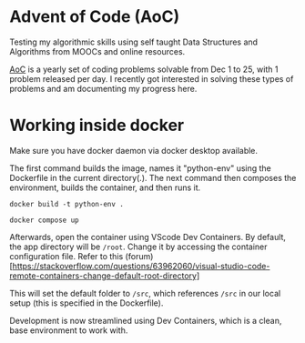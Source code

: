 # Advent of Code (AoC)
Testing my algorithmic skills using self taught Data Structures and Algorithms from MOOCs and online resources.

[AoC](https://adventofcode.com/) is a yearly set of coding problems solvable from Dec 1 to 25, with 1 problem released per day. I recently got interested in solving these types of problems and am documenting my progress here.

# Working inside docker

Make sure you have docker daemon via docker desktop available.

The first command builds the image, names it "python-env" using the Dockerfile in the current directory(.). The next command then composes the environment, builds the container,  and then runs it.

```
docker build -t python-env .

docker compose up 
```

Afterwards, open the container using VScode Dev Containers. By default, the app directory will be `/root`. Change it by accessing the container configuration file. Refer to this (forum)[https://stackoverflow.com/questions/63962060/visual-studio-code-remote-containers-change-default-root-directory]

This will set the default folder to `/src`, which references `/src` in our local setup (this is specified in the Dockerfile).

Development is now streamlined using Dev Containers, which is a clean, base environment to work with.